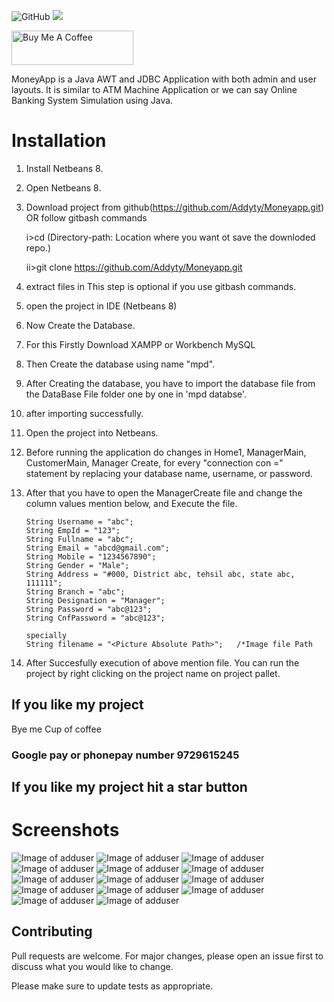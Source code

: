 ![GitHub](https://img.shields.io/github/license/Addyty/Moneyapp)
![](https://visitor-badge.glitch.me/badge?page_id=Addyty.shop)

<a href="https://www.buymeacoffee.com/Addytyd" target="_blank"><img src="https://cdn.buymeacoffee.com/buttons/v2/default-yellow.png" alt="Buy Me A Coffee" width="195" height="55"></a>

MoneyApp is a Java AWT and JDBC Application with both admin and user layouts. 
It is similar to ATM Machine Application or we can say Online Banking System Simulation using Java.

# Installation

1. Install Netbeans 8.

2. Open Netbeans 8.

3. Download project from github(https://github.com/Addyty/Moneyapp.git)  
    OR follow gitbash commands
    
    i>cd <Directory-path>     (Directory-path: Location where you want ot save the downloded repo.)
    
    ii>git clone https://github.com/Addyty/Moneyapp.git
    
4. extract files in <Directory-path>  This step is optional if you use gitbash commands.

5. open the project in IDE (Netbeans 8)

6. Now Create the Database.

7. For this Firstly Download XAMPP or Workbench MySQL

8. Then Create the database using name "mpd".

9. After Creating the database, you have to import the database file from the DataBase File folder one by one in 'mpd databse'.

10. after importing successfully.

11. Open the project into Netbeans.

12. Before running the application do changes in Home1, ManagerMain, CustomerMain, Manager Create, for every "connection con =" statement by replacing your database name, username, or password.

13. After that you have to open the ManagerCreate file and change the column values mention below, and Execute the file.

        String Username = "abc";
        String EmpId = "123";
        String Fullname = "abc";
        String Email = "abcd@gmail.com";
        String Mobile = "1234567890";
        String Gender = "Male";
        String Address = "#000, District abc, tehsil abc, state abc, 111111";
        String Branch = "abc";
        String Designation = "Manager";
        String Password = "abc@123";
        String CnfPassword = "abc@123";
        
        specially
        String filename = "<Picture Absolute Path>";   /*Image file Path

14. After Succesfully execution of above mention file. You can run the project by right clicking on the project name on project pallet.

## If you like my project 
Bye me Cup of coffee

### Google pay or phonepay number 9729615245

##  If you like my project hit a star button



# Screenshots
![Image of adduser](https://github.com/Addyty/Moneyapp/blob/main/Screenshots/1.png)
![Image of adduser](https://github.com/Addyty/Moneyapp/blob/main/Screenshots/2.png)
![Image of adduser](https://github.com/Addyty/Moneyapp/blob/main/Screenshots/3.png)
![Image of adduser](https://github.com/Addyty/Moneyapp/blob/main/Screenshots/4.png)
![Image of adduser](https://github.com/Addyty/Moneyapp/blob/main/Screenshots/5.png)
![Image of adduser](https://github.com/Addyty/Moneyapp/blob/main/Screenshots/6.png)
![Image of adduser](https://github.com/Addyty/Moneyapp/blob/main/Screenshots/7.png)
![Image of adduser](https://github.com/Addyty/Moneyapp/blob/main/Screenshots/8.png)
![Image of adduser](https://github.com/Addyty/Moneyapp/blob/main/Screenshots/9.png)
![Image of adduser](https://github.com/Addyty/Moneyapp/blob/main/Screenshots/10.png)
![Image of adduser](https://github.com/Addyty/Moneyapp/blob/main/Screenshots/11.png)
![Image of adduser](https://github.com/Addyty/Moneyapp/blob/main/Screenshots/12.png)
![Image of adduser](https://github.com/Addyty/Moneyapp/blob/main/Screenshots/13.png)
![Image of adduser](https://github.com/Addyty/Moneyapp/blob/main/Screenshots/14.png)



## Contributing
Pull requests are welcome. For major changes, please open an issue first to discuss what you would like to change.

Please make sure to update tests as appropriate.

